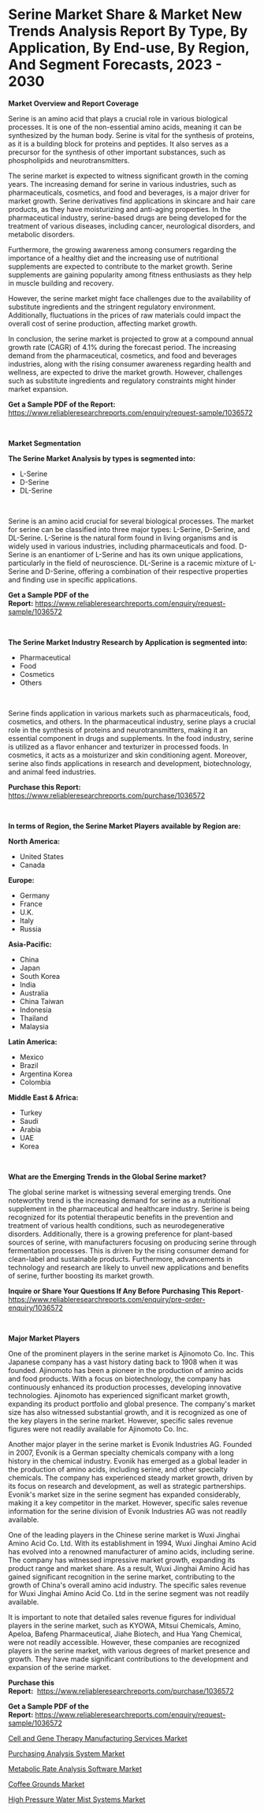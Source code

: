 <p><h1>Serine Market Share & Market New Trends Analysis Report By Type, By Application, By End-use, By Region, And Segment Forecasts, 2023 - 2030</h1></p><p><strong>Market Overview and Report Coverage</strong></p>
<p><p>Serine is an amino acid that plays a crucial role in various biological processes. It is one of the non-essential amino acids, meaning it can be synthesized by the human body. Serine is vital for the synthesis of proteins, as it is a building block for proteins and peptides. It also serves as a precursor for the synthesis of other important substances, such as phospholipids and neurotransmitters.</p><p>The serine market is expected to witness significant growth in the coming years. The increasing demand for serine in various industries, such as pharmaceuticals, cosmetics, and food and beverages, is a major driver for market growth. Serine derivatives find applications in skincare and hair care products, as they have moisturizing and anti-aging properties. In the pharmaceutical industry, serine-based drugs are being developed for the treatment of various diseases, including cancer, neurological disorders, and metabolic disorders.</p><p>Furthermore, the growing awareness among consumers regarding the importance of a healthy diet and the increasing use of nutritional supplements are expected to contribute to the market growth. Serine supplements are gaining popularity among fitness enthusiasts as they help in muscle building and recovery.</p><p>However, the serine market might face challenges due to the availability of substitute ingredients and the stringent regulatory environment. Additionally, fluctuations in the prices of raw materials could impact the overall cost of serine production, affecting market growth.</p><p>In conclusion, the serine market is projected to grow at a compound annual growth rate (CAGR) of 4.1% during the forecast period. The increasing demand from the pharmaceutical, cosmetics, and food and beverages industries, along with the rising consumer awareness regarding health and wellness, are expected to drive the market growth. However, challenges such as substitute ingredients and regulatory constraints might hinder market expansion.</p></p>
<p><strong>Get a Sample PDF of the Report:</strong> <a href="https://www.reliableresearchreports.com/enquiry/request-sample/1036572">https://www.reliableresearchreports.com/enquiry/request-sample/1036572</a></p>
<p>&nbsp;</p>
<p><strong>Market Segmentation</strong></p>
<p><strong>The Serine Market Analysis by types is segmented into:</strong></p>
<p><ul><li>L-Serine</li><li>D-Serine</li><li>DL-Serine</li></ul></p>
<p>&nbsp;</p>
<p><p>Serine is an amino acid crucial for several biological processes. The market for serine can be classified into three major types: L-Serine, D-Serine, and DL-Serine. L-Serine is the natural form found in living organisms and is widely used in various industries, including pharmaceuticals and food. D-Serine is an enantiomer of L-Serine and has its own unique applications, particularly in the field of neuroscience. DL-Serine is a racemic mixture of L-Serine and D-Serine, offering a combination of their respective properties and finding use in specific applications.</p></p>
<p><strong>Get a Sample PDF of the Report:</strong>&nbsp;<a href="https://www.reliableresearchreports.com/enquiry/request-sample/1036572">https://www.reliableresearchreports.com/enquiry/request-sample/1036572</a></p>
<p>&nbsp;</p>
<p><strong>The Serine Market Industry Research by Application is segmented into:</strong></p>
<p><ul><li>Pharmaceutical</li><li>Food</li><li>Cosmetics</li><li>Others</li></ul></p>
<p>&nbsp;</p>
<p><p>Serine finds application in various markets such as pharmaceuticals, food, cosmetics, and others. In the pharmaceutical industry, serine plays a crucial role in the synthesis of proteins and neurotransmitters, making it an essential component in drugs and supplements. In the food industry, serine is utilized as a flavor enhancer and texturizer in processed foods. In cosmetics, it acts as a moisturizer and skin conditioning agent. Moreover, serine also finds applications in research and development, biotechnology, and animal feed industries.</p></p>
<p><strong>Purchase this Report:</strong>&nbsp; <a href="https://www.reliableresearchreports.com/purchase/1036572">https://www.reliableresearchreports.com/purchase/1036572</a></p>
<p>&nbsp;</p>
<p><strong>In terms of Region, the Serine Market Players available by Region are:</strong></p>
<p>
    <p> <strong> North America: </strong>
        <ul>
            <li>United States</li>
            <li>Canada</li>
        </ul>
        </p> 
    <p> <strong> Europe: </strong>
        <ul>
            <li>Germany</li>
            <li>France</li>
            <li>U.K.</li>
            <li>Italy</li>
            <li>Russia</li>
        </ul>
        </p> 
    <p> <strong> Asia-Pacific: </strong>
        <ul>
            <li>China</li>
            <li>Japan</li>
            <li>South Korea</li>
            <li>India</li>
            <li>Australia</li>
            <li>China Taiwan</li>
            <li>Indonesia</li>
            <li>Thailand</li>
            <li>Malaysia</li>
        </ul>
        </p> 
    <p> <strong> Latin America: </strong>
        <ul>
            <li>Mexico</li>
            <li>Brazil</li>
            <li>Argentina Korea</li>
            <li>Colombia</li>
        </ul>
        </p> 
    <p> <strong> Middle East & Africa: </strong>
        <ul>
            <li>Turkey</li>
            <li>Saudi</li>
            <li>Arabia</li>
            <li>UAE</li>
            <li>Korea</li>
        </ul>
    </p>
    </p>
<p>&nbsp;</p>
<p><strong>What are the Emerging Trends in the Global Serine market?</strong></p>
<p><p>The global serine market is witnessing several emerging trends. One noteworthy trend is the increasing demand for serine as a nutritional supplement in the pharmaceutical and healthcare industry. Serine is being recognized for its potential therapeutic benefits in the prevention and treatment of various health conditions, such as neurodegenerative disorders. Additionally, there is a growing preference for plant-based sources of serine, with manufacturers focusing on producing serine through fermentation processes. This is driven by the rising consumer demand for clean-label and sustainable products. Furthermore, advancements in technology and research are likely to unveil new applications and benefits of serine, further boosting its market growth.</p></p>
<p><strong>Inquire or Share Your Questions If Any Before Purchasing This Report</strong>- <a href="https://www.reliableresearchreports.com/enquiry/pre-order-enquiry/1036572">https://www.reliableresearchreports.com/enquiry/pre-order-enquiry/1036572</a></p>
<p>&nbsp;</p>
<p><strong>Major Market Players</strong></p>
<p><p>One of the prominent players in the serine market is Ajinomoto Co. Inc. This Japanese company has a vast history dating back to 1908 when it was founded. Ajinomoto has been a pioneer in the production of amino acids and food products. With a focus on biotechnology, the company has continuously enhanced its production processes, developing innovative technologies. Ajinomoto has experienced significant market growth, expanding its product portfolio and global presence. The company's market size has also witnessed substantial growth, and it is recognized as one of the key players in the serine market. However, specific sales revenue figures were not readily available for Ajinomoto Co. Inc.</p><p>Another major player in the serine market is Evonik Industries AG. Founded in 2007, Evonik is a German specialty chemicals company with a long history in the chemical industry. Evonik has emerged as a global leader in the production of amino acids, including serine, and other specialty chemicals. The company has experienced steady market growth, driven by its focus on research and development, as well as strategic partnerships. Evonik's market size in the serine segment has expanded considerably, making it a key competitor in the market. However, specific sales revenue information for the serine division of Evonik Industries AG was not readily available.</p><p>One of the leading players in the Chinese serine market is Wuxi Jinghai Amino Acid Co. Ltd. With its establishment in 1994, Wuxi Jinghai Amino Acid has evolved into a renowned manufacturer of amino acids, including serine. The company has witnessed impressive market growth, expanding its product range and market share. As a result, Wuxi Jinghai Amino Acid has gained significant recognition in the serine market, contributing to the growth of China's overall amino acid industry. The specific sales revenue for Wuxi Jinghai Amino Acid Co. Ltd in the serine segment was not readily available.</p><p>It is important to note that detailed sales revenue figures for individual players in the serine market, such as KYOWA, Mitsui Chemicals, Amino, Apeloa, Bafeng Pharmaceutical, Jiahe Biotech, and Hua Yang Chemical, were not readily accessible. However, these companies are recognized players in the serine market, with various degrees of market presence and growth. They have made significant contributions to the development and expansion of the serine market.</p></p>
<p><strong>Purchase this Report:</strong>&nbsp;&nbsp;<a href="https://www.reliableresearchreports.com/purchase/1036572">https://www.reliableresearchreports.com/purchase/1036572</a></p>
<p></p>
<p><strong>Get a Sample PDF of the Report:</strong>&nbsp;<a href="https://www.reliableresearchreports.com/enquiry/request-sample/1036572">https://www.reliableresearchreports.com/enquiry/request-sample/1036572</a></p>
<p><p><a href="https://www.linkedin.com/pulse/decoding-cell-gene-therapy-manufacturing-services-market-s1hof/">Cell and Gene Therapy Manufacturing Services Market</a></p><p><a href="https://www.linkedin.com/pulse/purchasing-analysis-system-market-challenges-opportunities-growth-t3xxf/">Purchasing Analysis System Market</a></p><p><a href="https://www.linkedin.com/pulse/decoding-metabolic-rate-analysis-software-market-deep-kyx3f/">Metabolic Rate Analysis Software Market</a></p><p><a href="https://medium.com/@kellielakin_97357/coffee-grounds-market-insight-market-trends-growth-forecasted-from-2023-to-2030-6984c5796278">Coffee Grounds Market</a></p><p><a href="https://medium.com/@favor.look.seal/high-pressure-water-mist-systems-market-analysis-and-sze-forecasted-for-period-from-2023-to-2030-d3b8cb2c2666">High Pressure Water Mist Systems Market</a></p></p>
